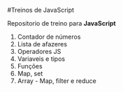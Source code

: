 #Treinos de JavaScript

Repositorio de treino para **JavaScript**

1. Contador de números
2. Lista de afazeres
3. Operadores JS
4. Variaveis e tipos
5. Funções
6. Map, set
7. Array - Map, filter e reduce